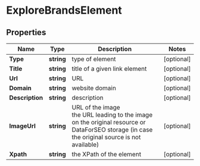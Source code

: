 # ExploreBrandsElement


## Properties

| Name | Type | Description | Notes |
|------------ | ------------- | ------------- | -------------|
**Type** | **string** | type of element |[optional]|
**Title** | **string** | title of a given link element |[optional]|
**Url** | **string** | URL |[optional]|
**Domain** | **string** | website domain |[optional]|
**Description** | **string** | description |[optional]|
**ImageUrl** | **string** | URL of the image<br>the URL leading to the image on the original resource or DataForSEO storage (in case the original source is not available) |[optional]|
**Xpath** | **string** | the XPath of the element |[optional]|